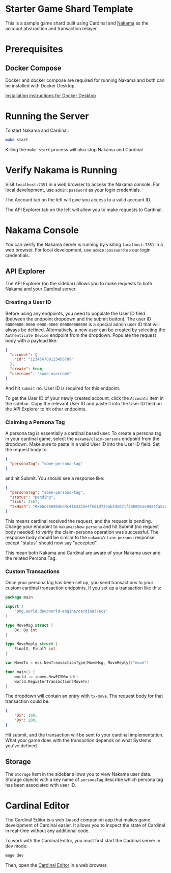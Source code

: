 # Starter Game Shard Template

This is a sample game shard built using Cardinal and [Nakama](https://heroiclabs.com/nakama/) as the account abstraction and
transaction relayer.

# Prerequisites

## Docker Compose

Docker and docker compose are required for running Nakama and both can be installed with Docker Desktop.

[Installation instructions for Docker Desktop](https://docs.docker.com/compose/install/#scenario-one-install-docker-desktop)


# Running the Server

To start Nakama and Cardinal:

```bash
make start
```

Killing the `make start` process will also stop Nakama and Cardinal

# Verify Nakama is Running

Visit `localhost:7351` in a web browser to access the Nakama console. For local development, use `admin:password` as your login
credentials.

The Account tab on the left will give you access to a valid account ID.

The API Explorer tab on the left will allow you to make requests to Cardinal.

# Nakama Console

You can verify the Nakama server is running by visiting `localhost:7351` in a web browser. For local development, use 
`admin:password` as our login credentials.

## API Explorer

The API Explorer (on the sidebar) allows you to make requests to both Nakama and your Cardinal server.

### Creating a User ID

Before using any endpoints, you need to populate the User ID field (between the endpoint dropdown and the submit button). 
The user ID `00000000-0000-0000-0000-000000000000` is a special admin user ID that will always be defined. Alternatively, 
a new user can be created by selecting the `Authenticate Device` endpoint from the dropdown. Populate the request body
with a payload like:

```json
{
  "account": {
    "id": "123456789123456789"
  },
  "create": true,
  "username": "some-username"
}
```

And hit `Submit` no. User ID is required for this endpoint.

To get the User ID of your newly created account, click the `Accounts` item in the sidebar. Copy the relevant User ID 
and paste it into the User ID field on the API Explorer to hit other endpoints.

### Claiming a Persona Tag

A persona tag is essentially a cardinal based user. To create a persona tag in your cardinal game, select the `nakama/claim-persona` 
endpoint from the dropdown. Make sure to paste in a valid User ID into the User ID field. Set the request body to:
```json
{
  "personaTag": "some-persona-tag"
}
```

and hit Submit. You should see a response like:

```json
{
  "personaTag": "some-persona-tag",
  "status": "pending",
  "tick": 2567,
  "txHash": "0x6bc26694dee4c4163335e4fe01d73eab2da071f38b991ae8424fa52de330c228"
}
```

This means cardinal received the request, and the request is pending. Change your endpoint to `nakama/show-persona` and hit
Submit (no request body needed) to verify the claim-persona operation was successful. The response body should be similar
to the `nakama/claim-persona` response, except "status" should now say "accepted".

This mean both Nakama and Cardinal are aware of your Nakama user and the related Persona Tag.

### Custom Transactions

Once your persona tag has been set up, you send transactions to your custom cardinal transaction endpoints. If
you set up a transaction like this:

```go
package main

import (
	"pkg.world.dev/world-engine/cardinal/ecs"
)

type MoveMsg struct {
	Dx, Dy int
}

type MoveReply struct {
	FinalX, FinalY int
}

var MoveTx = ecs.NewTransactionType[MoveMsg, MoveReply]("move")

func main() {
	world := inmem.NewECSWorld()
	world.RegisterTransaction(MoveTx)
}
```

The dropdown will contain an entry with `tx-move`. The request body for that transaction could be:
```json
{
	"Dx": 100,
	"Dy": 200,
}
```

Hit submit, and the transaction will be sent to your cardinal implementation. What your game does with the transaction
depends on what Systems you've defined.

## Storage

The `Storage` item in the sidebar allows you to view Nakama user data. Storage objects with a key name of `personaTag`
describe which persona tag has been associated with user ID.

# Cardinal Editor

The Cardinal Editor is a web-based companion app that makes game development of Cardinal easier. It allows you to inspect the state of Cardinal in real-time without any additional code.

To work with the Cardinal Editor, you must first start the Cardinal server in dev mode:

```bash
mage dev
```

Then, open the [Cardinal Editor](https://editor.world.dev) in a web browser.
